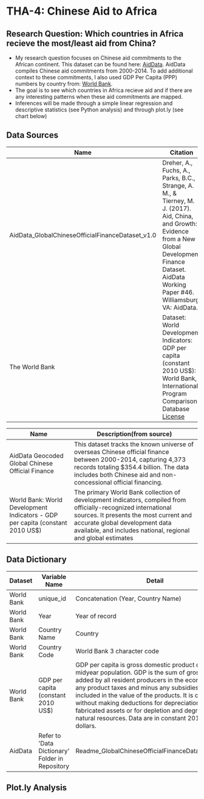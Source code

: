 # THA-4: Chinese Aid to Africa

## Research Question: Which countries in Africa recieve the most/least aid from China? 
- My research question focuses on Chinese aid commitments to the African continent. This dataset can be found here: [AidData](https://www.aiddata.org). AidData compiles Chinese aid commitments from 2000-2014. To add additional context to these commitments, I also used GDP Per Capita (PPP) numbers by country from: [World Bank](https://data.worldbank.org).  
- The goal is to see which countries in Africa recieve aid and if there are any interesting patterns when these aid commitments are mapped. 
- Inferences will be made through a simple linear regression and descriptive statistics (see Python analysis) and through plot.ly (see chart below)
## Data Sources
| Name | Citation | Data Link | Notes |
|------|------|------|------|
|AidData_GlobalChineseOfficialFinanceDataset_v1.0| Dreher, A., Fuchs, A., Parks, B.C., Strange, A. M., & Tierney, M. J. (2017). Aid, China, and Growth: Evidence from a New Global Development Finance Dataset. AidData Working Paper #46. Williamsburg, VA: AidData.|[AidData](https://www.aiddata.org/data/chinese-global-official-finance-dataset)|NA|
|The World Bank|Dataset: World Development Indicators: GDP per capita (constant 2010 US$): World Bank, International Program Comparison Database [License](https://datacatalog.worldbank.org/pulbic-licenses#cc-by) |[World Development Indicators](https://databank.worldbank.org/data/source/world-development-indicators/preview/on) [World Bank Terms of Use](http://www.worldbank.org/en/about/legal/terms-of-use-for-datasets)|[Creative Commons Attribution 4.0 International License (CC BY 4.0)](https://creativecommons.org/licenses/by/4.0/)|

| Name | Description(from source) |
|------|------|
|AidData Geocoded Global Chinese Official Finance|This dataset tracks the known universe of overseas Chinese official finance between 2000-2014, capturing 4,373 records totaling $354.4 billion. The data includes both Chinese aid and non-concessional official financing.|
|World Bank: World Development Indicators - GDP per capita (constant 2010 US$)|The primary World Bank collection of development indicators, compiled from officially-recognized international sources. It presents the most current and accurate global development data available, and includes national, regional and global estimates|
## Data Dictionary
| Dataset | Variable Name | Detail |
|------|------|------|
|World Bank|unique_id|Concatenation (Year, Country Name)|
|World Bank|Year|Year of record|
|World Bank|Country Name|Country|
|World Bank|Country Code|World Bank 3 character code|
|World Bank|GDP per capita (constant 2010 US$)|GDP per capita is gross domestic product divided by midyear population. GDP is the sum of gross value added by all resident producers in the economy plus any product taxes and minus any subsidies not included in the value of the products. It is calculated without making deductions for depreciation of fabricated assets or for depletion and degradation of natural resources. Data are in constant 2010 U.S. dollars.|
|AidData|Refer to 'Data Dictionary' Folder in Repository|Readme_GlobalChineseOfficialFinanceDataset_v1.0.pdf|
## Plot.ly Analysis


